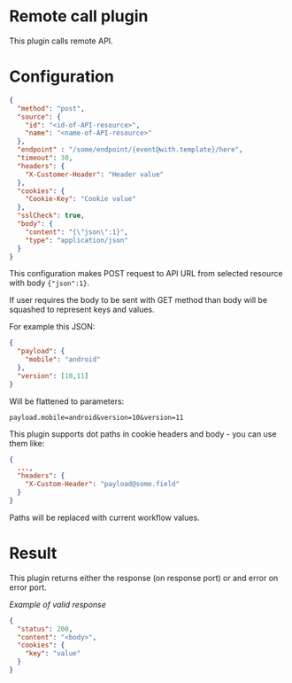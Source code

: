 # Remote call plugin

This plugin calls remote API.

# Configuration

```json
{
  "method": "post",
  "source": {
    "id": "<id-of-API-resource>",
    "name": "<name-of-API-resource>"
  },
  "endpoint" : "/some/endpoint/{event@with.template}/here",
  "timeout": 30,
  "headers": {
    "X-Customer-Header": "Header value"
  },
  "cookies": {
    "Cookie-Key": "Cookie value"
  },
  "sslCheck": true,
  "body": {
    "content": "{\"json\":1}",
    "type": "application/json"
  }
}
```

This configuration makes POST request to API URL from selected resource
with body `{"json":1}`.


If user requires the body to be sent with GET method than body will be squashed to represent keys and values.

For example this JSON:

```json
{
  "payload": { 
    "mobile": "android"
  },
  "version": [10,11]
}
```

Will be flattened to parameters:

```
payload.mobile=android&version=10&version=11
```

This plugin supports dot paths in cookie headers and body - you can use them like:
```json
{
  ...,
  "headers": {
    "X-Custom-Header": "payload@some.field"
  }
}
```
Paths will be replaced with current workflow values.

# Result

This plugin returns either the response (on response port) or and error on error port.

*Example of valid response*

```json
{
  "status": 200,
  "content": "<body>",
  "cookies": {
    "key": "value"
  }
}
```
